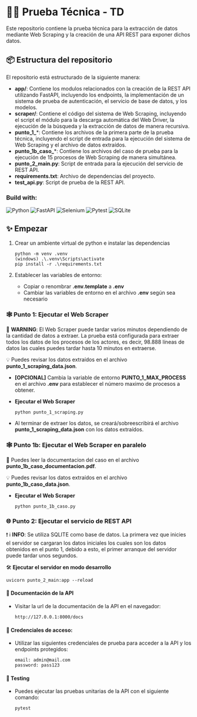 # 🐱‍💻 Prueba Técnica - TD

Este repositorio contiene la prueba técnica para la extracción de datos mediante Web Scraping y
la creación de una API REST para exponer dichos datos.

## 📦 Estructura del repositorio

El repositorio está estructurado de la siguiente manera:

- **app/**: Contiene los modulos relacionados con la creación de la REST API utilizando FastAPI, incluyendo los
  endpoints, la implementación de un sistema de prueba de autenticación, el servicio de base de datos, y los modelos.
- **scraper/**: Contiene el código del sistema de Web Scraping, incluyendo el script el módulo para la descarga
  automática del Web Driver, la ejecución de la búsqueda y la extracción de datos de manera recursiva.
- **punto_1_***: Contiene los archivos de la primera parte de la prueba técnica, incluyendo el script de entrada para la
  ejecución del sistema de Web Scraping y el archivo de datos extraídos.
- **punto_1b_caso_***: Contiene los archivos del caso de prueba para la ejecución de 15 procesos de Web Scraping de
  manera
  simultánea.
- **punto_2_main.py**: Script de entrada para la ejecución del servicio de REST API.
- **requirements.txt**: Archivo de dependencias del proyecto.
- **test_api.py**: Script de prueba de la REST API.

### Build with:

![Python](https://img.shields.io/badge/python-3670A0?style=for-the-badge&logo=python&logoColor=white)
![FastAPI](https://img.shields.io/badge/FastAPI-005571?style=for-the-badge&logo=fastapi)
![Selenium](https://img.shields.io/badge/-selenium-%43B02A?style=for-the-badge&logo=selenium&logoColor=white)
![Pytest](https://img.shields.io/badge/-pytest-%23593d88?style=for-the-badge&logo=pytest&logoColor=white)
![SQLite](https://img.shields.io/badge/-sqlite-%2307405e?style=for-the-badge&logo=sqlite&logoColor=white)

## ✨ Empezar

1. Crear un ambiente virtual de python e instalar las dependencias
   ```
   python -m venv .venv
   (windows) .\.venv\Scripts\activate
   pip install -r .\requirements.txt
   ```

2. Establecer las variables de entorno:
    - Copiar o renombrar **.env.template** a **.env**
    - Cambiar las variables de entorno en el archivo **.env** según sea necesario

### 🕸️ Punto 1: Ejecutar el Web Scraper

🚨 **WARNING**: El Web Scraper puede tardar varios minutos dependiendo de la cantidad de datos a extraer.
La prueba está configurada para extraer todos los datos de los procesos de los actores, es decir, 98.888 líneas de datos
las cuales puedes tardar hasta 10 minutos en extraerse.

💡 Puedes revisar los datos extraídos en el archivo **punto_1_scraping_data.json**.

- **[OPCIONAL]** Cambia la variable de entorno **PUNTO_1_MAX_PROCESS** en el archivo **.env** para establecer el número
  maximo de procesos a obtener.

- **Ejecutar el Web Scraper**
  ```
  python punto_1_scraping.py
  ```

- Al terminar de extraer los datos, se creará/sobreescribirá el archivo **punto_1_scraping_data.json** con los datos
  extraídos.

### 🕸️ Punto 1b: Ejecutar el Web Scraper en paralelo

📖 Puedes leer la documentacion del caso en el archivo **punto_1b_caso_documentacion.pdf**.

💡 Puedes revisar los datos extraídos en el archivo **punto_1b_caso_data.json**.

- **Ejecutar el Web Scraper**
  ```
  python punto_1b_caso.py
  ```

### 🌐 Punto 2: Ejecutar el servicio de REST API

❗️ ℹ️ **INFO**: Se utiliza SQLITE como base de datos. La primera vez que inicies el servidor se cargaran los datos
iniciales los cuales son los datos obtenidos en el punto 1, debido a esto, el primer arranque del servidor puede tardar
unos segundos.

🛠️ **Ejecutar el servidor en modo desarrollo**
  ```
  uvicorn punto_2_main:app --reload
  ```

#### 📝 Documentación de la API
- Visitar la url de la documentación de la API en el navegador:
  ```
  http://127.0.0.1:8000/docs
    ```

#### 🔑 Credenciales de acceso:
- Utilizar las siguientes credenciales de prueba para acceder a la API y los endpoints protegidos:
  ```
  email: admin@mail.com
  password: pass123
  ```

#### 🧪 Testing
- Puedes ejecutar las pruebas unitarias de la API con el siguiente comando:
  ```
  pytest
  ```


